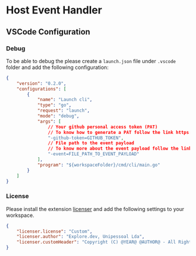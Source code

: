 # Host Event Handler

## VSCode Configuration

### Debug

To be able to debug the please create a `launch.json` file under `.vscode` folder and add the following configuration:

```json
{
    "version": "0.2.0",
    "configurations": [
        {
            "name": "Launch cli",
            "type": "go",
            "request": "launch",
            "mode": "debug",
            "args": [
                // Your github personal access token (PAT)
                // To know how to generate a PAT follow the link https://docs.github.com/en/authentication/keeping-your-account-and-data-secure/creating-a-personal-access-token
                "-github-token=GITHUB_TOKEN",
                // File path to the event payload
                // To know more about the event payload follow the link https://docs.github.com/en/actions/learn-github-actions/contexts#github-context
                "-event=FILE_PATH_TO_EVENT_PAYLOAD"
            ],
            "program": "${workspaceFolder}/cmd/cli/main.go"
        }
    ]
}
```

### License

Please install the extension [licenser](https://marketplace.visualstudio.com/items?itemName=ymotongpoo.licenser) and add the following settings to your workspace.

```json
{
    "licenser.license": "Custom",
    "licenser.author": "Explore.dev, Unipessoal Lda",
    "licenser.customHeader": "Copyright (C) @YEAR@ @AUTHOR@ - All Rights Reserved\nUse of this source code is governed by a license that can be\nfound in the LICENSE file.",
}
```
